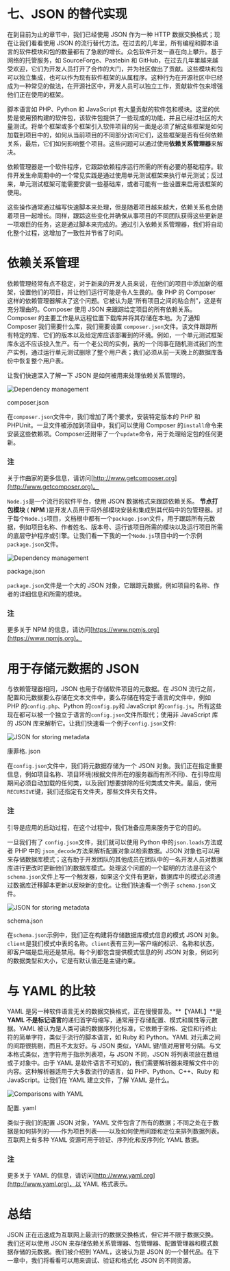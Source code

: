 # 七、JSON 的替代实现

在到目前为止的章节中，我们已经使用 JSON 作为一种 HTTP 数据交换格式；现在让我们看看使用 JSON 的流行替代方法。在过去的几年里，所有编程和脚本语言的软件模块和包的数量都有了急剧的增长。众包软件开发一直在向上攀升。基于网络的托管服务，如 SourceForge、Pastebin 和 GitHub，在过去几年里越来越受欢迎，它们为开发人员打开了合作的大门，并为社区做出了贡献。这些模块和包可以独立集成，也可以作为现有软件框架的从属程序。这种行为在开源社区中已经成为一种常见的做法，在开源社区中，开发人员可以独立工作，贡献软件包来增强他们正在使用的框架。

脚本语言如 PHP、Python 和 JavaScript 有大量贡献的软件包和模块。这里的优势是使用预构建的软件包，该软件包提供了一些现成的功能，并且已经过社区的大量测试。将单个框架或多个框架引入软件项目的另一面是必须了解这些框架是如何加载到项目中的，如何从当前项目的不同部分访问它们，这些框架是否有任何依赖关系，最后，它们如何影响整个项目。这些问题可以通过使用**依赖关系管理器**来解决。

依赖管理器是一个软件程序，它跟踪依赖程序运行所需的所有必要的基础程序。软件开发生命周期中的一个常见实践是通过使用单元测试框架来执行单元测试；反过来，单元测试框架可能需要安装一些基础库，或者可能有一些设置来启用该框架的使用。

这些操作通常通过编写快速脚本来处理，但是随着项目越来越大，依赖关系也会随着项目一起增长。同样，跟踪这些变化并确保从事项目的不同团队获得这些更新是一项艰巨的任务，这是通过脚本来完成的。通过引入依赖关系管理器，我们将自动化整个过程，这增加了一致性并节省了时间。

# 依赖关系管理

依赖管理经常有点不稳定，对于新来的开发人员来说，在他们的项目中添加新的框架，设置他们的项目，并让他们运行可能是令人生畏的。像 PHP 的 Composer 这样的依赖管理器解决了这个问题。它被认为是“所有项目之间的粘合剂”，这是有充分理由的。Composer 使用 JSON 来跟踪给定项目的所有依赖关系。Composer 的主要工作是从远程位置下载库并将其存储在本地。为了通知 Composer 我们需要什么库，我们需要设置 `composer.json`文件。该文件跟踪所有特定的库、它们的版本以及给定库应该部署到的环境。例如，一个单元测试框架库永远不应该投入生产。有一个老公司的实例，我的一个同事在随机测试我们的生产实例，通过运行单元测试删除了整个用户表；我们必须从前一天晚上的数据库备份中恢复整个用户表。

让我们快速深入了解一下 JSON 是如何被用来处理依赖关系管理的。

![Dependency management](img/6034OS_07_01.jpg)

composer.json

在`composer.json`文件中，我们增加了两个要求，安装特定版本的 PHP 和 PHPUnit。一旦文件被添加到项目中，我们可以使用 Composer 的`install`命令来安装这些依赖项。Composer还附带了一个`update`命令，用于处理给定包的任何更新。

### 注

关于作曲家的更多信息，请访问[http://www.getcomposer.org](http://www.getcomposer.org)。

`Node.js`是一个流行的软件平台，使用 JSON 数据格式来跟踪依赖关系。 **节点打包模块** ( **NPM** )是开发人员用于将外部模块安装和集成到其代码中的包管理器。对于每个`Node.js`项目，文档根中都有一个`package.json`文件，用于跟踪所有元数据，例如项目名称、作者姓名、版本号、运行该项目所需的模块以及运行项目所需的底层守护程序或引擎。让我们看一下我的一个`Node.js`项目中的一个示例`package.json`文件。

![Dependency management](img/6034OS_07_02.jpg)

package.json

`package.json`文件是一个大的 JSON 对象，它跟踪元数据，例如项目的名称、作者的详细信息和所需的模块。

### 注

更多关于 NPM 的信息，请访问[https://www.npmjs.org](https://www.npmjs.org)。

# 用于存储元数据的 JSON

与依赖管理器相同，JSON 也用于存储软件项目的元数据。在 JSON 流行之前，配置和元数据要么存储在文本文件中，要么存储在特定于语言的文件中，例如 PHP 的`config.php`、Python 的`config.py`和 JavaScript 的`config.js`。所有这些现在都可以被一个独立于语言的`config.json`文件所取代；使用非 JavaScript 库的 JSON 库来解析它。让我们快速看一个例子`config.json`文件:

![JSON for storing metadata](img/6034OS_07_03.jpg)

康菲格. json

在`config.json`文件中，我们将元数据存储为一个 JSON 对象。我们正在指定重要信息，例如项目名称、项目环境(根据文件所在的服务器而有所不同)、在引导应用期间必须自动加载的任何类，以及我们想要排除的任何类或文件夹。最后，使用 `RECURSIVE`键，我们还指定有文件夹，那些文件夹有文件。

### 注

引导是应用的启动过程，在这个过程中，我们准备应用来服务于它的目的。

一旦我们有了 `config.json`文件，我们就可以使用 Python 中的`json.loads`方法或者 PHP 中的 `json_decode`方法来解析配置对象以检索数据。JSON 对象也可以用来存储数据库模式；这有助于开发团队的其他成员在团队中的一名开发人员对数据库进行更改时更新他们的数据库模式。处理这个问题的一个聪明的方法是在这个`schema.json`文件上写一个触发器，如果这个文件有更新，数据库中的模式必须通过数据库迁移脚本更新以反映新的变化。让我们快速看一个例子 `schema.json`文件。

![JSON for storing metadata](img/6034OS_07_04.jpg)

schema.json

在`schema.json`示例中，我们正在构建将存储数据库模式信息的模式 JSON 对象。`client`是我们模式中表的名称。`client`表有三列—客户端的标识、名称和状态，即客户端是启用还是禁用。每个列都包含提供模式信息的列 JSON 对象，例如列的数据类型和大小，它是有默认值还是主键约束。

# 与 YAML 的比较

YAML 是另一种软件语言无关的数据交换格式，正在慢慢普及。**【YAML】**是 **YAML 不是标记语言**的递归首字母缩写，通常用于存储配置、模式和属性等元数据。YAML 被认为是人类可读的数据序列化标准，它依赖于空格、定位和行终止符的简单字符，类似于流行的脚本语言，如 Ruby 和 Python。YAML 对元素之间的间距很挑剔，而且不太友好。与 JSON 类似，YAML 键/值对用冒号分隔。与文本格式类似，连字符用于指示列表项，与 JSON 不同，JSON 将列表项放在数组或子对象中。由于 YAML 是软件语言不可知的，我们需要解析器来理解文件中的内容。这种解析器适用于大多数流行的语言，如 PHP、Python、C++、Ruby 和 JavaScript。让我们在 YAML 建立文件，了解 YAML 是什么。

![Comparisons with YAML](img/6034OS_07_05.jpg)

配置. yaml

类似于我们的配置 JSON 对象，YAML 文件包含了所有的数据；不同之处在于数据是如何排列的——作为项目列表——以及如何使用间距和定位来排列数据列表。互联网上有多种 YAML 资源可用于验证、序列化和反序列化 YAML 数据。

### 注

更多关于 YAML 的信息，请访问[http://www.yaml.org](http://www.yaml.org)，以 YAML 格式表示。

# 总结

JSON 正在迅速成为互联网上最流行的数据交换格式，但它并不限于数据交换。我们还可以使用 JSON 来存储依赖关系管理器、包管理器、配置管理器和模式数据存储的元数据。我们被介绍到 YAML，这被认为是 JSON 的一个替代品。在下一章中，我们将看看可以用来调试、验证和格式化 JSON 的不同资源。